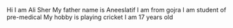 Hi
I am Ali Sher 
My father name is Aneeslatif
I am from gojra
I am student of pre-medical 
My hobby is playing cricket
I am 17 years old
